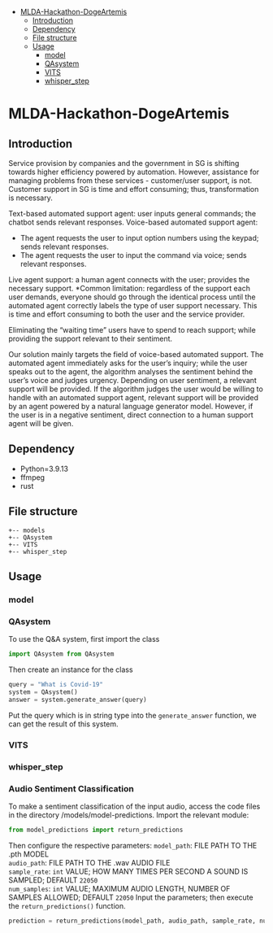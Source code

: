 - [MLDA-Hackathon-DogeArtemis](#mlda-hackathon-dogeartemis)
  - [Introduction](#introduction)
  - [Dependency](#dependency)
  - [File structure](#file-structure)
  - [Usage](#usage)
    - [model](#model)
    - [QAsystem](#qasystem)
    - [VITS](#vits)
    - [whisper_step](#whisper_step)

# MLDA-Hackathon-DogeArtemis

## Introduction
Service provision by companies and the government in SG is shifting towards higher efficiency powered by automation.
However, assistance for managing problems from these services - customer/user support, is not.
Customer support in SG is time and effort consuming; thus, transformation is necessary.

Text-based automated support agent: user inputs general commands; the chatbot sends relevant responses.
Voice-based automated support agent:
- The agent requests the user to input option numbers using the keypad; sends relevant responses.
- The agent requests the user to input the command via voice; sends relevant responses.

Live agent support: a human agent connects with the user; provides the necessary support.
*Common limitation: regardless of the support each user demands, everyone should go through the identical process until the automated agent correctly labels the type of user support necessary. This is time and effort consuming to both the user and the service provider.

Eliminating the “waiting time” users have to spend to reach support; while providing the support relevant to their sentiment.

Our solution mainly targets the field of voice-based automated support.
The automated agent immediately asks for the user’s inquiry; while the user speaks out to the agent, the algorithm analyses the sentiment behind the user’s voice and judges urgency.
Depending on user sentiment, a relevant support will be provided.
If the algorithm judges the user would be willing to handle with an automated support agent, relevant support will be provided by an agent powered by a natural language generator model.
However, if the user is in a negative sentiment, direct connection to a human support agent will be given.

## Dependency
- Python=3.9.13
- ffmpeg
- rust

## File structure

```
+-- models
+-- QAsystem
+-- VITS
+-- whisper_step
```

## Usage

### model
### QAsystem
To use the Q&A system, first import the class
```python
import QAsystem from QAsystem
```
Then create an instance for the class
```python
query = "What is Covid-19"
system = QAsystem()
answer = system.generate_answer(query)
```
Put the query which is in string type into the `generate_answer` function, we can get the result of this system.
### VITS
### whisper_step
### Audio Sentiment Classification
To make a sentiment classification of the input audio, access the code files in the directory /models/model-predictions.
Import the relevant module:
```python
from model_predictions import return_predictions
```
Then configure the respective parameters:
```model_path```: FILE PATH TO THE .pth MODEL
<br>```audio_path```: FILE PATH TO THE .wav AUDIO FILE
<br>```sample_rate```: ```int``` VALUE; HOW MANY TIMES PER SECOND A SOUND IS SAMPLED; DEFAULT ```22050```
<br>```num_samples```: ```int``` VALUE; MAXIMUM AUDIO LENGTH, NUMBER OF SAMPLES ALLOWED; DEFAULT ```22050```
Input the parameters; then execute the ```return_predictions()``` function.
```python
prediction = return_predictions(model_path, audio_path, sample_rate, num_samples)
```
